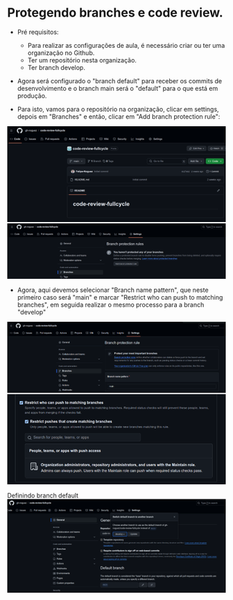 # Protegendo branches e code review.

- Pré requisitos:
    - Para realizar as configurações de aula, é necessário criar ou ter uma organização no Github.
    - Ter um repositório nesta organização.
    - Ter branch develop.

- Agora será configurado o "branch default" para receber os commits de desenvolvimento e o branch main será o "default" para o que está em produção.

- Para isto, vamos para o repositório na organização, clicar em settings, depois em "Branches" e então, clicar em "Add branch protection rule":

 ![alt text](image.png)
 ![alt text](image-1.png)

- Agora, aqui devemos selecionar "Branch name pattern", que neste primeiro caso será "main" e marcar "Restrict who can push to matching branches", em seguida realizar o mesmo processo para a branch "develop"

 ![alt text](image-2.png)
 ![alt text](image-3.png)

Definindo branch default
 ![alt text](image-4.png)